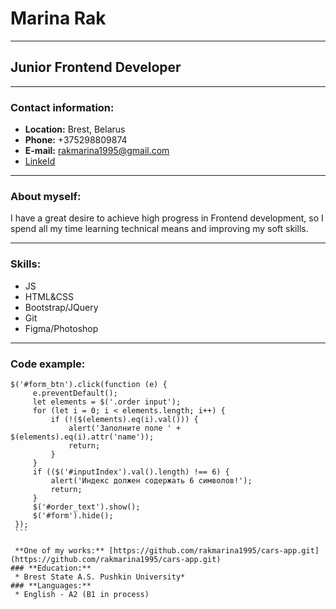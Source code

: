 # **Marina Rak**
***
## **Junior Frontend Developer**
***
### **Contact information:**
* **Location:** Brest, Belarus
* **Phone:** +375298809874
* **E-mail:** rakmarina1995@gmail.com
* [LinkeId](https://www.linkedin.com/in/marina-rak-6a99b91a0?lipi=urn%3Ali%3Apage%3Ad_flagship3_profile_view_base_contact_details%3BpltmBG1yTHCxYq9I%2FIAS1w%3D%3D)
***
### **About myself:**
I have a great desire to achieve high progress in Frontend development, so I spend all my time learning technical means and improving my soft skills.
***
### **Skills:**
* JS
* HTML&CSS
* Bootstrap/JQuery
* Git
* Figma/Photoshop
***
### **Code example:**
   ``` 
   $('#form_btn').click(function (e) {
        e.preventDefault();
        let elements = $('.order input');
        for (let i = 0; i < elements.length; i++) {
            if (!($(elements).eq(i).val())) {
                alert('Заполните поле ' + $(elements).eq(i).attr('name'));
                return;
            }
        }
        if (($('#inputIndex').val().length) !== 6) {
            alert('Индекс должен содержать 6 символов!');
            return;
        }
        $('#order_text').show();
        $('#form').hide();
    });
    ```

    **One of my works:** [https://github.com/rakmarina1995/cars-app.git](https://github.com/rakmarina1995/cars-app.git)
### **Education:**
    * Brest State A.S. Pushkin University*
### **Languages:**
    * English - A2 (B1 in process)
